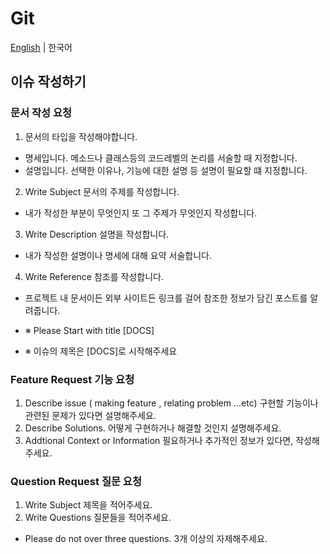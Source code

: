 # Git 
[English](./Git.md) | 한국어
## 이슈 작성하기

### 문서 작성 요청

1. 문서의 타입을 작성해야합니다.
- 명세입니다. 메소드나 클래스등의 코드레벨의 논리를 서술할 때 지정합니다.
- 설명입니다. 선택한 이유나, 기능에 대한 설명 등 설명이 필요할 떄 지정합니다.

2. Write Subject 문서의 주제를 작성합니다.
 - 내가 작성한 부분이 무엇인지 또 그 주제가 무엇인지 작성합니다.

3. Write Description 설명을 작성합니다.
 - 내가 작성한 설명이나 명세에 대해 요약 서술합니다.

4. Write Reference 참조를 작성합니다.
 - 프로젝트 내 문서이든 외부 사이트든 링크를 걸어 참조한 정보가 담긴 포스트를 알려줍니다.

- ※ Please Start with title [DOCS]
- ※ 이슈의 제목은 [DOCS]로 시작해주세요

### Feature Request 기능 요청

1. Describe issue ( making feature , relating problem ...etc) 구현할 기능이나 관련된 문제가 있다면 설명해주세요.
2. Describe Solutions. 어떻게 구현하거나 해결할 것인지 설명해주세요.
3. Addtional Context or Information 필요하거나 추가적인 정보가 있다면, 작성해주세요.

### Question Request 질문 요청

1. Write Subject 제목을 적어주세요.
2. Write Questions 질문들을 적어주세요.
 - Please do not over three questions. 3개 이상의 자제해주세요.

